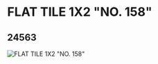 # FLAT TILE 1X2 "NO. 158"
## 24563
![FLAT TILE 1X2 "NO. 158"](https://lc-www-live-s.legocdn.com/media/bricks/5/2/6133250.jpg)